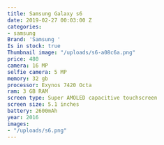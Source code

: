 ```yaml
---
title: Samsung Galaxy s6
date: 2019-02-27 00:03:00 Z
categories:
- samsung
Brand: 'Samsung '
Is in stock: true
Thumbnail image: "/uploads/s6-a08c6a.png"
price: 480
camera: 16 MP
selfie camera: 5 MP
memory: 32 gb
processor: Exynos 7420 Octa
ram: 3 GB RAM
screen type: Super AMOLED capacitive touchscreen
screen size: 5.1 inches
battery: 2600mAh
year: 2016
images:
- "/uploads/s6.png"
---
```


